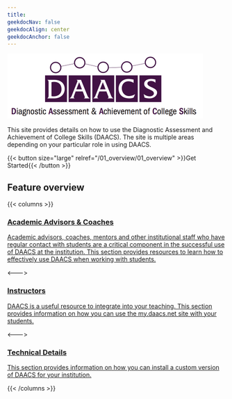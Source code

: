 ```yaml
---
title: 
geekdocNav: false
geekdocAlign: center
geekdocAnchor: false
---
```


<img src='/images/DAACS_Centered.png' height='150px' />

<!-- markdownlint-capture -->
<!-- markdownlint-disable MD033 -->

<!--span class="badge-placeholder">[![Build Status](https://img.shields.io/drone/build/thegeeklab/hugo-geekdoc?logo=drone&server=https%3A%2F%2Fdrone.thegeeklab.de)](https://drone.thegeeklab.de/thegeeklab/hugo-geekdoc)</span>
<span class="badge-placeholder">[![Hugo Version](https://img.shields.io/badge/hugo-0.83-blue.svg)](https://gohugo.io)</span>
<span class="badge-placeholder">[![GitHub release](https://img.shields.io/github/v/release/thegeeklab/hugo-geekdoc)](https://github.com/thegeeklab/hugo-geekdoc/releases/latest)</span>
<span class="badge-placeholder">[![GitHub contributors](https://img.shields.io/github/contributors/thegeeklab/hugo-geekdoc)](https://github.com/thegeeklab/hugo-geekdoc/graphs/contributors)</span>
<span class="badge-placeholder">[![License: MIT](https://img.shields.io/github/license/thegeeklab/hugo-geekdoc)](https://github.com/thegeeklab/hugo-geekdoc/blob/main/LICENSE)</span-->

<!-- markdownlint-restore -->

This site provides details on how to use the Diagnostic Assessment and Achievement of College Skills (DAACS). The site is multiple areas depending on your particular role in using DAACS.

{{< button size="large" relref="/01_overview/01_overview" >}}Get Started{{< /button >}}

## Feature overview

{{< columns >}}

<a href="/02_advisors/01_introduction" class="gdoc-button__link">

### Academic Advisors & Coaches

Academic advisors, coaches, mentors and other institutional staff who have regular contact with students are a critical component in the successful use of DAACS at the institution. This section provides resources to learn how to effectively use DAACS when working with students.

</a>

<--->

<a href="/03_instructors/01_introduction" class="gdoc-button__link">

### Instructors

DAACS is a useful resource to integrate into your teaching. This section provides information on how you can use the my.daacs.net site with your students.

</a>

<--->

<a href="/04_technical/01_installation" class="gdoc-button__link">

### Technical Details

This section provides information on how you can install a custom version of DAACS for your institution.

</a>

{{< /columns >}}


